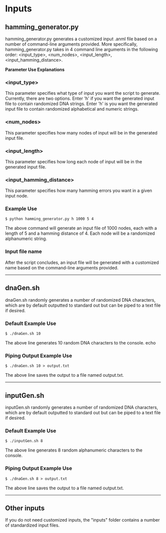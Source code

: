 # **Inputs**

## **hamming_generator.py**
hamming_generator.py generates a customized input .anml file based on a number of command-line arguments provided. More specifically,
hamming_generator.py takes in 4 command line arguments in the following order:
<input_type>, <num_nodes>, <input_length>, <input_hamming_distance>.

**Parameter Use Explanations**
### <input_type>
This parameter specifies what type of input you want the script to generate. Currently, there are two options. Enter 'h' if you want the generated input file to contain randomized DNA strings. Enter 'h' is you want the generated input file to contain randomized alphabetical and numeric strings.

### <num_nodes>
This parameter specifies how many nodes of input will be in the generated input file.

### <input_length>
This parameter specifies how long each node of input will be in the generated input file.

### <input_hamming_distance>
This parameter specifies how many hamming errors you want in a given input node.

### Example Use
```
$ python hamming_generator.py h 1000 5 4
```
The above command will generate an input file of 1000 nodes, each with a length of 5 and a hamming distance of 4. Each node will be a randomized alphanumeric string.

### Input file name
After the script concludes, an input file will be generated with a customized name based on the command-line arguments provided.

---

## **dnaGen.sh**
dnaGen.sh randomly generates a number of randomized DNA characters, which are by default outputted to standard out but can be piped to a text file if desired.

### Default Example Use 
 ```
 $ ./dnaGen.sh 10
```
The above line generates 10 random DNA characters to the console.
    echo

### Piping Output Example Use
```
$ ./dnaGen.sh 10 > output.txt
```
The above line saves the output to a file named output.txt.

---

## **inputGen.sh**
inputGen.sh randomly generates a number of randomized DNA characters, which are by default outputted to standard out but can be piped to a text file if desired.

### Default Example Use 
 ```
 $ ./inputGen.sh 8
```
The above line generates 8 random alphanumeric characters to the console.

### Piping Output Example Use
```
$ ./dnaGen.sh 8 > output.txt
```
The above line saves the output to a file named output.txt.

---

## **Other inputs**
If you do not need customized inputs, the "inputs" folder contains a number of standardized input files.

